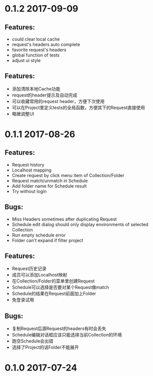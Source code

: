 # 0.1.2 2017-09-09

## Features:
* could clear local cache
* request's headers auto complete
* favorite request's headers
* global function of tests
* adjust ui style

## Features:
* 添加清除本地Cache功能
* request的header提示及自动完成
* 可以收藏常用的request header，方便下次使用
* 可以在Project里定义tests的全局函数，方便其下的Request直接使用
* 略微调整UI

# 0.1.1 2017-08-26

## Features:
* Request history
* Localhost mapping
* Create request by click menu item of Collection/Folder
* Request match/unmatch in Schedule
* Add folder name for Schedule result
* Try without login

## Bugs:
* Miss Headers sometimes after duplicating Request
* Schedule edit dialog should only display environments of selected Collection
* Run empty schedule error
* Folder can't expand if filter project

## Features:
* Request历史记录
* 成员可以添加Localhost映射
* 在Collection/Folder的菜单里创建Request
* Schedule可以选择是否要对某个Request做match
* Schedule的结果在Request前面加上Folder
* 免登录试用

## Bugs:
* 复制Request后源Request的headers有时会丢失
* Schedule编辑对话框应该只能选择当前Collection的环境
* 跑空Schedule会出错
* 选择了Project的话Folder不能展开


# 0.1.0 2017-07-24
